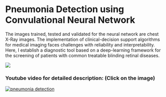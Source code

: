 # Pneumonia Detection using Convulational Neural Network

The images trained, tested and validated for the neural network are chest X-Ray images. The implementation of clinical-decision support algorithms for medical imaging faces challenges with reliability and interpretability. 
Here, I establish a diagnostic tool based on a deep-learning framework for the screening of patients with common treatable blinding retinal diseases.

![](https://camo.githubusercontent.com/f7a096a1f334e9b58488ec87bf7c1a04b3201efd46bf602509001c3f69d3e4e8/687474703a2f2f6d69726f2e6d656469756d2e636f6d2f6d61782f313833382f312a742d5f45585133746c62384b4f78364837484e3039412e6a706567)

### Youtube video for detailed description: (Click on the image)
[![pneumonia detection](https://user-images.githubusercontent.com/48361763/156920648-a39f249a-a945-44bb-a74f-19213746c52e.png)](https://www.youtube.com/watch?v=5AeKIAAOzC0)

